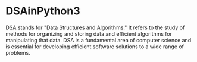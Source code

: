 # DSAinPython3
DSA stands for "Data Structures and Algorithms." It refers to the study of methods for organizing and storing data and efficient algorithms for manipulating that data. DSA is a fundamental area of computer science and is essential for developing efficient software solutions to a wide range of problems.
